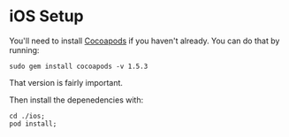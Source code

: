 # iOS Setup

You'll need to install [Cocoapods](https://cocoapods.org/) if you haven't
already. You can do that by running:

```
sudo gem install cocoapods -v 1.5.3
```

That version is fairly important.

Then install the depenedencies with:

```
cd ./ios;
pod install;
```
